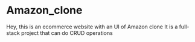 # Amazon_clone

Hey, this is an ecommerce website with an UI of Amazon clone
It is a full-stack project that can do CRUD operations 
